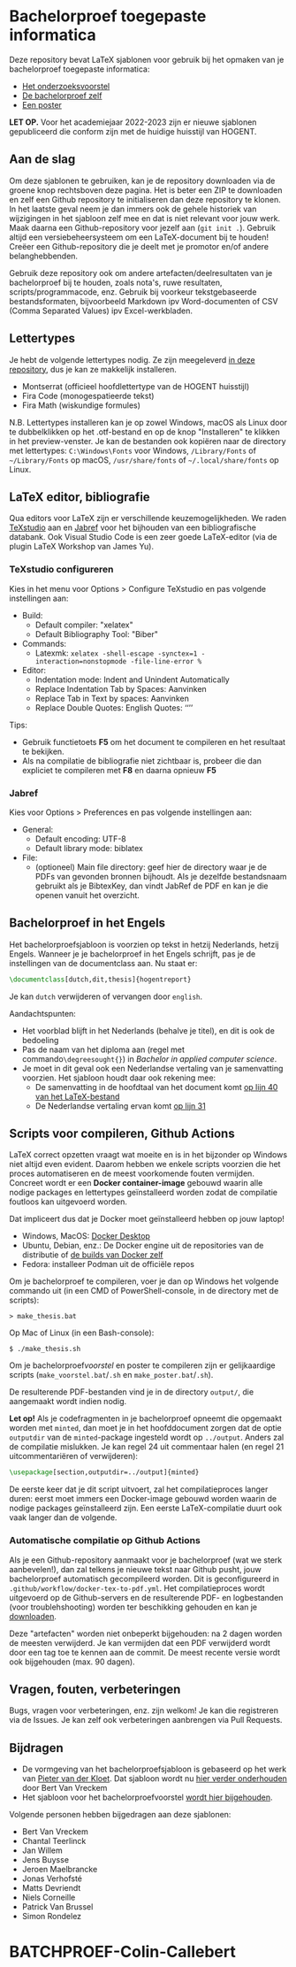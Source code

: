 # Bachelorproef toegepaste informatica

Deze repository bevat LaTeX sjablonen voor gebruik bij het opmaken van je bachelorproef toegepaste informatica:

- [Het onderzoeksvoorstel](./voorstel/)
- [De bachelorproef zelf](./bachproef/)
- [Een poster](./poster/)

**LET OP.** Voor het academiejaar 2022-2023 zijn er nieuwe sjablonen gepubliceerd die conform zijn met de huidige huisstijl van HOGENT.

## Aan de slag

Om deze sjablonen te gebruiken, kan je de repository downloaden via de groene knop rechtsboven deze pagina. Het is beter een ZIP te downloaden en zelf een Github repository te initialiseren dan deze repository te klonen. In het laatste geval neem je dan immers ook de gehele historiek van wijzigingen in het sjabloon zelf mee en dat is niet relevant voor jouw werk. Maak daarna een Github-repository voor jezelf aan (`git init .`). Gebruik altijd een versiebeheersysteem om een LaTeX-document bij te houden! Creëer een Github-repository die je deelt met je promotor en/of andere belanghebbenden.

Gebruik deze repository ook om andere artefacten/deelresultaten van je bachelorproef bij te houden, zoals nota's, ruwe resultaten, scripts/programmacode, enz. Gebruik bij voorkeur tekstgebaseerde bestandsformaten, bijvoorbeeld Markdown ipv Word-documenten of CSV (Comma Separated Values) ipv Excel-werkbladen.

## Lettertypes

Je hebt de volgende lettertypes nodig. Ze zijn meegeleverd [in deze repository](fonts/), dus je kan ze makkelijk installeren.

- Montserrat (officieel hoofdlettertype van de HOGENT huisstijl)
- Fira Code (monogespatieerde tekst)
- Fira Math (wiskundige formules)

N.B. Lettertypes installeren kan je op zowel Windows, macOS als Linux door te dubbelklikken op het .otf-bestand en op de knop "Installeren" te klikken in het preview-venster. Je kan de bestanden ook kopiëren naar de directory met lettertypes: `C:\Windows\Fonts` voor Windows, `/Library/Fonts` of `~/Library/Fonts` op macOS, `/usr/share/fonts` of `~/.local/share/fonts` op Linux.

## LaTeX editor, bibliografie

Qua editors voor LaTeX zijn er verschillende keuzemogelijkheden. We raden [TeXstudio](https://www.texstudio.org/) aan en [Jabref](https://www.jabref.org/) voor het bijhouden van een bibliografische databank. Ook Visual Studio Code is een zeer goede LaTeX-editor (via de plugin LaTeX Workshop van James Yu).

### TeXstudio configureren

Kies in het menu voor Options > Configure TeXstudio en pas volgende instellingen aan:

- Build:
    - Default compiler: "xelatex"
    - Default Bibliography Tool: "Biber"
- Commands:
    - Latexmk: `xelatex -shell-escape -synctex=1 -interaction=nonstopmode -file-line-error %`
- Editor:
    - Indentation mode: Indent and Unindent Automatically
    - Replace Indentation Tab by Spaces: Aanvinken
    - Replace Tab in Text by spaces: Aanvinken
    - Replace Double Quotes: English Quotes: ‘‘’’

Tips:

- Gebruik functietoets **F5** om het document te compileren en het resultaat te bekijken.
- Als na compilatie de bibliografie niet zichtbaar is, probeer die dan expliciet te compileren met **F8** en daarna opnieuw **F5**

### Jabref

Kies voor Options > Preferences en pas volgende instellingen aan:

- General:
    - Default encoding: UTF-8
    - Default library mode: biblatex
- File:
    - (optioneel) Main file directory: geef hier de directory waar je de PDFs van gevonden bronnen bijhoudt. Als je dezelfde bestandsnaam gebruikt als je BibtexKey, dan vindt JabRef de PDF en kan je die openen vanuit het overzicht.

## Bachelorproef in het Engels

Het bachelorproefsjabloon is voorzien op tekst in hetzij Nederlands, hetzij Engels. Wanneer je je bachelorproef in het Engels schrijft, pas je de instellingen van de documentclass aan. Nu staat er:

```latex
\documentclass[dutch,dit,thesis]{hogentreport}
```

Je kan `dutch` verwijderen of vervangen door `english`.

Aandachtspunten:

- Het voorblad blijft in het Nederlands (behalve je titel), en dit is ook de bedoeling
- Pas de naam van het diploma aan (regel met commando`\degreesought{}`) in *Bachelor in applied computer science*.
- Je moet in dit geval ook een Nederlandse vertaling van je samenvatting voorzien. Het sjabloon houdt daar ook rekening mee:
    - De samenvatting in de hoofdtaal van het document komt [op lijn 40 van het LaTeX-bestand](https://github.com/HoGentTIN/bachproef-latex-sjabloon/blob/master/bachproef/samenvatting.tex#L40)
    - De Nederlandse vertaling ervan komt [op lijn 31](https://github.com/HoGentTIN/bachproef-latex-sjabloon/blob/master/bachproef/samenvatting.tex#L31)

## Scripts voor compileren, Github Actions

LaTeX correct opzetten vraagt wat moeite en is in het bijzonder op Windows niet altijd even evident. Daarom hebben we enkele scripts voorzien die het proces automatiseren en de meest voorkomende fouten vermijden. Concreet wordt er een **Docker container-image** gebouwd waarin alle nodige packages en lettertypes geïnstalleerd worden zodat de compilatie foutloos kan uitgevoerd worden.

Dat impliceert dus dat je Docker moet geïnstalleerd hebben op jouw laptop!

- Windows, MacOS: [Docker Desktop](https://docs.docker.com/desktop/)
- Ubuntu, Debian, enz.: De Docker engine uit de repositories van de distributie of [de builds van Docker zelf](https://docs.docker.com/engine/install/ubuntu/)
- Fedora: installeer Podman uit de officiële repos

Om je bachelorproef te compileren, voer je dan op Windows het volgende commando uit (in een CMD of PowerShell-console, in de directory met de scripts):

```console
> make_thesis.bat
```

Op Mac of Linux (in een Bash-console):

```console
$ ./make_thesis.sh
```

Om je bachelorproef*voorstel* en poster te compileren zijn er gelijkaardige scripts (`make_voorstel.bat`/`.sh` en `make_poster.bat`/`.sh`).

De resulterende PDF-bestanden vind je in de directory `output/`, die aangemaakt wordt indien nodig.

**Let op!** Als je codefragmenten in je bachelorproef opneemt die opgemaakt worden met `minted`, dan moet je in het hoofddocument zorgen dat de optie `outputdir` van de `minted`-package ingesteld wordt op `../output`. Anders zal de compilatie mislukken. Je kan regel 24 uit commentaar halen (en regel 21 uitcommentariëren of verwijderen):

```latex
\usepackage[section,outputdir=../output]{minted}
```

De eerste keer dat je dit script uitvoert, zal het compilatieproces langer duren: eerst moet immers een Docker-image gebouwd worden waarin de nodige packages geïnstalleerd zijn. Een eerste LaTeX-compilatie duurt ook vaak langer dan de volgende.

### Automatische compilatie op Github Actions

Als je een Github-repository aanmaakt voor je bachelorproef (wat we sterk aanbevelen!), dan zal telkens je nieuwe tekst naar Github pusht, jouw bachelorproef automatisch gecompileerd worden. Dit is geconfigureerd in `.github/workflow/docker-tex-to-pdf.yml`. Het compilatieproces wordt uitgevoerd op de Github-servers en de resulterende PDF- en logbestanden (voor troublehshooting) worden ter beschikking gehouden en kan je [downloaden](https://docs.github.com/en/actions/managing-workflow-runs/downloading-workflow-artifacts).

Deze "artefacten" worden niet onbeperkt bijgehouden: na 2 dagen worden de meesten verwijderd. Je kan vermijden dat een PDF verwijderd wordt door een tag toe te kennen aan de commit. De meest recente versie wordt ook bijgehouden (max. 90 dagen).

## Vragen, fouten, verbeteringen

Bugs, vragen voor verbeteringen, enz. zijn welkom! Je kan die registreren via de Issues. Je kan zelf ook verbeteringen aanbrengen via Pull Requests.

## Bijdragen

- De vormgeving van het bachelorproefsjabloon is gebaseerd op het werk van [Pieter van der Kloet](https://github.com/pvdk/hogent-latex-thesis). Dat sjabloon wordt nu [hier verder onderhouden](https://github.com/HoGentTIN/latex-hogent-report) door Bert Van Vreckem
- Het sjabloon voor het bachelorproefvoorstel [wordt hier bijgehouden](https://github.com/HoGentTIN/latex-hogent-article).

Volgende personen hebben bijgedragen aan deze sjablonen:

- Bert Van Vreckem
- Chantal Teerlinck
- Jan Willem
- Jens Buysse
- Jeroen Maelbrancke
- Jonas Verhofsté
- Matts Devriendt
- Niels Corneille
- Patrick Van Brussel
- Simon Rondelez
# BATCHPROEF-Colin-Callebert
